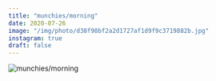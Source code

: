 ```yaml
---
title: "munchies/morning"
date: 2020-07-26
image: "/img/photo/d38f98bf2a2d1727af1d9f9c3719882b.jpg"
instagram: true
draft: false
---
```


![munchies/morning](/img/photo/d38f98bf2a2d1727af1d9f9c3719882b.jpg)

